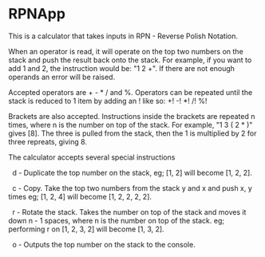 # RPNApp

This is a calculator that takes inputs in RPN - Reverse Polish Notation.

When an operator is read, it will operate on the top two numbers on the stack and push the result back onto the stack. For example, if you want to add 1 and 2, the instruction would be: "1 2 +". If there are not enough operands an error will be raised.


Accepted operators are + - * / and %. Operators can be repeated until the stack is reduced to 1 item by adding an ! like so: +! -! *! /! %!

Brackets are also accepted. Instructions inside the brackets are repeated n times, where n is the number on top of the stack.
For example, "1 3 ( 2 * )" gives [8]. The three is pulled from the stack, then the 1 is multiplied by 2 for three repreats, giving 8. 

The calculator accepts several special instructions

&nbsp; d - Duplicate the top number on the stack, eg; [1, 2] will become [1, 2, 2].
  
&nbsp; c - Copy. Take the top two numbers from the stack y and x and push x, y times
      eg; [1, 2, 4] will become [1, 2, 2, 2, 2].
  
&nbsp; r - Rotate the stack. Takes the number on top of the stack and moves it down
      n - 1 spaces, where n is the number on top of the stack.
      eg; performing r on [1, 2, 3, 2] will become [1, 3, 2].
  
&nbsp; o - Outputs the top number on the stack to the console.
